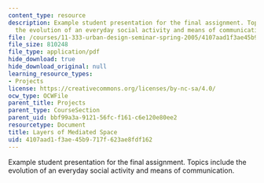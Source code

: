 ```yaml
---
content_type: resource
description: Example student presentation for the final assignment. Topics include
  the evolution of an everyday social activity and means of communication.
file: /courses/11-333-urban-design-seminar-spring-2005/4107aad1f3ae45b9717f623ae8fdf162_mediatedpublicsp.pdf
file_size: 810248
file_type: application/pdf
hide_download: true
hide_download_original: null
learning_resource_types:
- Projects
license: https://creativecommons.org/licenses/by-nc-sa/4.0/
ocw_type: OCWFile
parent_title: Projects
parent_type: CourseSection
parent_uid: bbf99a3a-9121-56fc-f161-c6e120e80ee2
resourcetype: Document
title: Layers of Mediated Space
uid: 4107aad1-f3ae-45b9-717f-623ae8fdf162
---
```

Example student presentation for the final assignment. Topics include the evolution of an everyday social activity and means of communication.